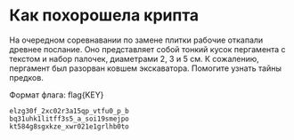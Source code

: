 # Как похорошела крипта

На очередном соревнавании по замене плитки рабочие откапали древнее послание.
Оно представляет собой тонкий кусок пергамента с текстом и набор палочек, диаметрами 2, 3 и 5 см.
К сожалению, пергамент был разорван ковшем экскаватора. Помогите узнать тайны предков.

Формат флага: flag{KEY}

```
elzg30f_2xc02r3a15qp_vtfu0_p_b
bq31uhk1litff3s5_a_soi19smejpo
kt584g8sgxkze_xwr021e1grlhb0to
```
